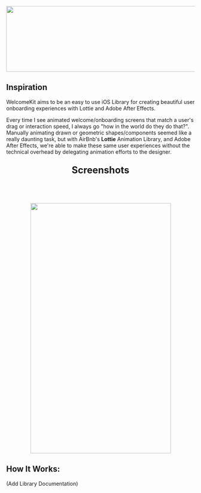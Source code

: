 <p align="center">
  <img width="540" height="175" src="http://tinyimg.io/i/5uu7IFf.png"><br>
</p>

## Inspiration
WelcomeKit aims to be an easy to use iOS Library for creating beautiful user onboarding experiences with Lottie and Adobe After Effects.

Every time I see animated welcome/onboarding screens that match a user's drag or interaction speed, I always go "how in the world do they do that?". Manually animating drawn or geometric shapes/components seemed like a really daunting task, but with AirBnb's <a href="https://github.com/airbnb/lottie-ios" style="text-decoration: none"><b>Lottie</b></a> Animation Library, and Adobe After Effects, we're able to make these same user experiences without the technical overhead by delegating animation efforts to the designer.

<p style="font-size:25px;" align="center"><strong> Screenshots </strong></p><br>
<p align="center"><br>
<img src="https://github.com/josh-marasigan/WelcomeKit/blob/master/WelcomeKitExample.gif" width="375" height="667" />
</p>

## How It Works:
(Add Library Documentation)
